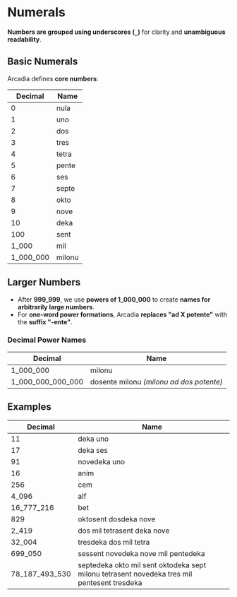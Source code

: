 # Numerals

**Numbers are grouped using underscores (`_`)** for clarity and **unambiguous readability**.

## Basic Numerals

Arcadia defines **core numbers**:

| Decimal   | Name   |
| --------- | ------ |
| 0         | nula   |
| 1         | uno    |
| 2         | dos    |
| 3         | tres   |
| 4         | tetra  |
| 5         | pente  |
| 6         | ses    |
| 7         | septe  |
| 8         | okto   |
| 9         | nove   |
| 10        | deka   |
| 100       | sent   |
| 1_000     | mil    |
| 1_000_000 | milonu |

## Larger Numbers

- After **999_999**, we use **powers of 1_000_000** to create **names for arbitrarily large numbers**.
- For **one-word power formations**, Arcadia **replaces "ad X potente"** with the **suffix "-ente"**.

### Decimal Power Names

| Decimal           | Name                                     |
| ----------------- | ---------------------------------------- |
| 1_000_000         | milonu                                   |
| 1_000_000_000_000 | dosente milonu _(milonu ad dos potente)_ |

## Examples

| Decimal        | Name                                                                                        |
| -------------- | ------------------------------------------------------------------------------------------- |
| 11             | deka uno                                                                                    |
| 17             | deka ses                                                                                    |
| 91             | novedeka uno                                                                                |
| 16             | anim                                                                                        |
| 256            | cem                                                                                         |
| 4_096          | alf                                                                                         |
| 16_777_216     | bet                                                                                         |
| 829            | oktosent dosdeka nove                                                                       |
| 2_419          | dos mil tetrasent deka nove                                                                 |
| 32_004         | tresdeka dos mil tetra                                                                      |
| 699_050        | sessent novedeka nove mil pentedeka                                                         |
| 78_187_493_530 | septedeka okto mil sent oktodeka sept milonu tetrasent novedeka tres mil pentesent tresdeka |
